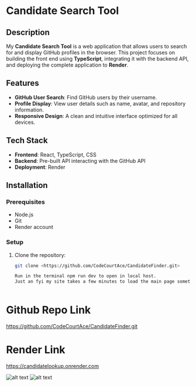 # Candidate Search Tool

## Description
My **Candidate Search Tool** is a web application that allows users to search for and display GitHub profiles in the browser. This project focuses on building the front end using **TypeScript**, integrating it with the backend API, and deploying the complete application to **Render**.

## Features
- **GitHub User Search**: Find GitHub users by their username.
- **Profile Display**: View user details such as name, avatar, and repository information.
- **Responsive Design**: A clean and intuitive interface optimized for all devices.

## Tech Stack
- **Frontend**: React, TypeScript, CSS
- **Backend**: Pre-built API interacting with the GitHub API
- **Deployment**: Render

## Installation

### Prerequisites
- Node.js
- Git
- Render account

### Setup
1. Clone the repository:
   ```bash
   git clone <https://github.com/CodeCourtAce/CandidateFinder.git>

   Run in the terminal npm run dev to open in local host.
   Just an fyi my site takes a few minutes to load the main page sometimes its immediately and sometimes its 25 minutes 😅

   

# Github Repo Link 
https://github.com/CodeCourtAce/CandidateFinder.git

# Render Link
https://candidatelookup.onrender.com



![alt text](image.png)
![alt text](image-1.png)